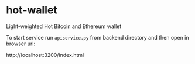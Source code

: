 # hot-wallet
Light-weighted Hot Bitcoin and Ethereum wallet

To start service run `apiservice.py` from backend directory and then open in browser url:

http://localhost:3200/index.html
